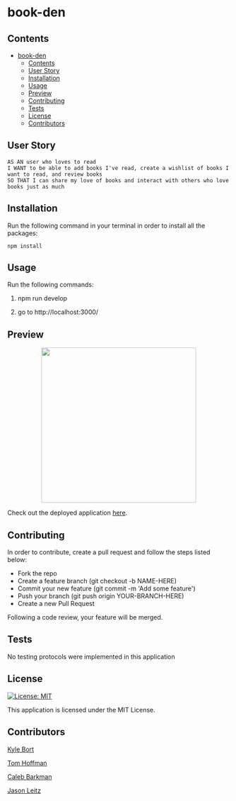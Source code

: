 # book-den

## Contents

- [book-den](#book-den)
  - [Contents](#contents)
  - [User Story](#user-story)
  - [Installation](#installation)
  - [Usage](#usage)
  - [Preview](#preview)
  - [Contributing](#contributing)
  - [Tests](#tests)
  - [License](#license)
  - [Contributors](#contributors)

## User Story

````
AS AN user who loves to read
I WANT to be able to add books I've read, create a wishlist of books I want to read, and review books
SO THAT I can share my love of books and interact with others who love books just as much
````

## Installation

Run the following command in your terminal in order to install all the packages:

`npm install`

## Usage

Run the following commands: 

1. npm run develop

2. go to http://localhost:3000/


## Preview

<p align="center">
  <img src="./client/src/assets/images/screenshot.png" width="350"

</p>

Check out the deployed application [here](https://glacial-ridge-11514.herokuapp.com/).

## Contributing

In order to contribute, create a pull request and follow the steps listed below:

- Fork the repo
- Create a feature branch (git checkout -b NAME-HERE)
- Commit your new feature (git commit -m 'Add some feature')
- Push your branch (git push origin YOUR-BRANCH-HERE)
- Create a new Pull Request

Following a code review, your feature will be merged.

## Tests

No testing protocols were implemented in this application

## License

[![License: MIT](https://img.shields.io/badge/License-MIT-yellow.svg)](https://opensource.org/licenses/MIT)

This application is licensed under the MIT License.

## Contributors
  [Kyle Bort](https://github.com/bortkyle18)

  [Tom Hoffman](https://github.com/Tomhoffmanco)

  [Caleb Barkman ](https://github.com/Caleb6826)
  
  [Jason Leitz](https://github.com/jleitz27)